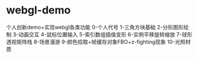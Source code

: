 # webgl-demo
个人创新demo+实现webgl各类功能
0-个人代号
1-三角方块基础
2-分形图形绘制
3-动画交互
4-鼠标位置输入
5-索引数组插值变形
6-实例平移旋转缩放
7-球形透视矩阵栈
8-场景漫游
9-颜色拾取+帧缓存对象FBO+z-fighting现象
10-光照材质
